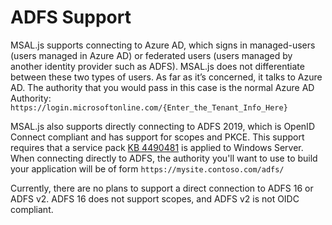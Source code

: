 # ADFS Support

MSAL.js supports connecting to Azure AD, which signs in managed-users (users managed in Azure AD) or federated users (users managed by another identity provider such as ADFS). MSAL.js does not differentiate between these two types of users. As far as it’s concerned, it talks to Azure AD. The authority that you would pass in this case is the normal Azure AD Authority: `https://login.microsoftonline.com/{Enter_the_Tenant_Info_Here}`

MSAL.js also supports directly connecting to ADFS 2019, which is OpenID Connect compliant and has support for scopes and PKCE. This support requires that a service pack [KB 4490481](https://support.microsoft.com/en-us/help/4490481/windows-10-update-kb4490481) is applied to Windows Server. When connecting directly to ADFS, the authority you'll want to use to build your application will be of form `https://mysite.contoso.com/adfs/`

Currently, there are no plans to support a direct connection to ADFS 16 or ADFS v2. ADFS 16 does not support scopes, and ADFS v2 is not OIDC compliant.

